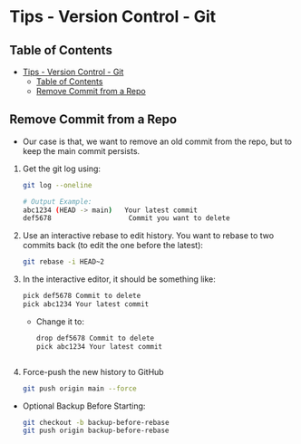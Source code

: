 # Tips - Version Control - Git

## Table of Contents
- [Tips - Version Control - Git](#tips---version-control---git)
  - [Table of Contents](#table-of-contents)
  - [Remove Commit from a Repo](#remove-commit-from-a-repo)

## Remove Commit from a Repo
- Our case is that, we want to remove an old commit from the repo, but to keep the main commit persists.
1. Get the git log using:
    ```bash
    git log --oneline

    # Output Example:
    abc1234 (HEAD -> main)   Your latest commit
    def5678                   Commit you want to delete
    ```
2. Use an interactive rebase to edit history. You want to rebase to two commits back (to edit the one before the latest):
    ```bash
    git rebase -i HEAD~2
    ```
3. In the interactive editor, it should be something like:
    ```bash
    pick def5678 Commit to delete
    pick abc1234 Your latest commit
    ```
    - Change it to:
        ```bash
        drop def5678 Commit to delete
        pick abc1234 Your latest commit
    ```
4. Force-push the new history to GitHub
    ```bash
    git push origin main --force
    ```
- Optional Backup Before Starting:
    ```bash
    git checkout -b backup-before-rebase
    git push origin backup-before-rebase
    ```